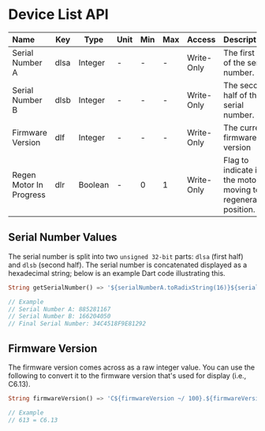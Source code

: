 # Device List API

| Name                    | Key   | Type    | Unit    | Min | Max | Access      | Description                                                        |
|:------------------------|-------|---------|:--------|-----|-----|-------------|:-------------------------------------------------------------------|
| Serial Number A         | dlsa  | Integer | -       | -   | -   | Write-Only  | The first half of the serial number.                               |
| Serial Number B         | dlsb  | Integer | -       | -   | -   | Write-Only  | The second half of the serial number.                              |
| Firmware Version        | dlf   | Integer | -       | -   | -   | Write-Only  | The current firmware version                                       |
| Regen Motor In Progress | dlr   | Boolean | -       | 0   | 1   | Write-Only  | Flag to indicate if the motor is moving to a regeneration position.|

## Serial Number Values

The serial number is split into two `unsigned 32-bit` parts: `dlsa` (first half) and `dlsb` (second half). The serial number is concatenated displayed as a hexadecimal string; below is an example Dart code illustrating this.

```dart
String getSerialNumber() => '${serialNumberA.toRadixString(16)}${serialNumberB.toRadixString(16)}'.toUpperCase();

// Example
// Serial Number A: 885281167
// Serial Number B: 166204050
// Final Serial Number: 34C4518F9E81292
```

## Firmware Version

The firmware version comes across as a raw integer value. You can use the following to convert it to the firmware version that's used for display (i.e., C6.13).

```dart
String firmwareVersion() => 'C${firmwareVersion ~/ 100}.${firmwareVersion % 100}';

// Example
// 613 = C6.13
```
